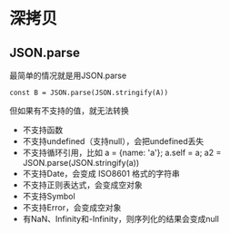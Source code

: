 # 深拷贝

## JSON.parse
最简单的情况就是用JSON.parse
```
const B = JSON.parse(JSON.stringify(A))
```
但如果有不支持的值，就无法转换
* 不支持函数
* 不支持undefined（支持null），会把undefined丢失
* 不支持循环引用，比如 a = {name: 'a'}; a.self = a; a2 = JSON.parse(JSON.stringify(a))
* 不支持Date，会变成 ISO8601 格式的字符串
* 不支持正则表达式，会变成空对象
* 不支持Symbol
* 不支持Error，会变成空对象
* 有NaN、Infinity和-Infinity，则序列化的结果会变成null